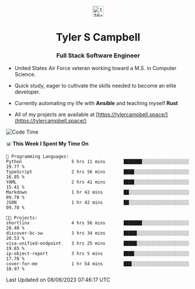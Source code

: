 <p align="center">
<a href="https://www.linkedin.com/in/t36campbell" target="blank"><img align="center" src="https://ik.imagekit.io/t36campbell/Portfolio/linkedin.png.original_m8bbGgPh6.png" alt="t36campbell" height="30" width="30" /></a>
</p>
<h1 align="center">Tyler S Campbell</h1>
<h3 align="center">Full Stack Software Engineer</h3>

* United States Air Force veteran working toward a M.S. in Computer Science.

* Quick study, eager to cultivate the skills needed to become an elite developer.

* Currently automating my life with **Ansible** and teaching myself **Rust**

* All of my projects are available at [https://tylercampbell.space/](https://tylercampbell.space/)

<!--START_SECTION:waka-->
![Code Time](http://img.shields.io/badge/Code%20Time-2%2C553%20hrs%2011%20mins-blue)

📊 **This Week I Spent My Time On** 

```text
💬 Programming Languages: 
Python                   5 hrs 11 mins       ███████░░░░░░░░░░░░░░░░░░   29.77 % 
TypeScript               2 hrs 56 mins       ████░░░░░░░░░░░░░░░░░░░░░   16.85 % 
YAML                     2 hrs 41 mins       ████░░░░░░░░░░░░░░░░░░░░░   15.41 % 
Markdown                 1 hr 42 mins        ██░░░░░░░░░░░░░░░░░░░░░░░   09.78 % 
JSON                     1 hr 42 mins        ██░░░░░░░░░░░░░░░░░░░░░░░   09.78 % 

🐱‍💻 Projects: 
shortlinx                4 hrs 56 mins       ███████░░░░░░░░░░░░░░░░░░   28.40 % 
discover-bc-sw           3 hrs 34 mins       █████░░░░░░░░░░░░░░░░░░░░   20.53 % 
visa-unified-endpoint    3 hrs 25 mins       █████░░░░░░░░░░░░░░░░░░░░   19.65 % 
ip-object-report         3 hrs 5 mins        ████░░░░░░░░░░░░░░░░░░░░░   17.78 % 
cover-for-me             1 hr 54 mins        ███░░░░░░░░░░░░░░░░░░░░░░   10.97 % 
```


 Last Updated on 08/06/2023 07:46:17 UTC
<!--END_SECTION:waka-->
